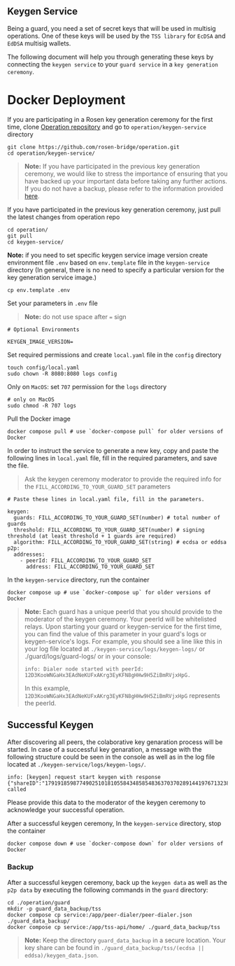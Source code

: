 ## Keygen Service

Being a guard, you need a set of secret keys that will be used in multisig operations. One of these keys will be used by the `TSS library` for `EcDSA` and `EdDSA` multisig wallets. 

The following document will help you through generating these keys by connecting the `keygen service` to your `guard service` in a `key generation ceremony`.

# Docker Deployment

If you are participating in a Rosen key generation ceremony for the first time, clone [Operation repository](https://github.com/rosen-bridge/operation.git) and go to `operation/keygen-service` directory

```shell
git clone https://github.com/rosen-bridge/operation.git
cd operation/keygen-service/
```
 
>**Note:** If you have participated in the previous key generation ceremony, we would like to stress the importance of ensuring that you have backed up your important data before taking any further actions. If you do not have a backup, please refer to the information provided [here](#backup).

If you have participated in the previous key generation ceremony, just pull the latest changes from operation repo

```shell
cd operation/
git pull
cd keygen-service/
```

**Note:** if you need to set specific keygen service image version create environment file `.env` based on `env.template` file in the `keygen-service` directory (In general, there is no need to specify a particular version for the key generation service image.)

```shell
cp env.template .env
```

Set your parameters in `.env` file 
>**Note:** do not use space after `=` sign

```shell
# Optional Environments

KEYGEN_IMAGE_VERSION=
```

Set required permissions and create `local.yaml` file in the `config` directory

```shell
touch config/local.yaml
sudo chown -R 8080:8080 logs config
```

Only on `MacOS`: set `707` permission for the `logs` directory

```shell
# only on MacOS
sudo chmod -R 707 logs
```

Pull the Docker image

  ```shell
  docker compose pull # use `docker-compose pull` for older versions of Docker
  ```

In order to instruct the service to generate a new key, copy and paste the following lines in `local.yaml` file, fill in the required parameters, and save the file.
  > Ask the keygen ceremony moderator to provide the required info for the `FILL_ACCORDING_TO_YOUR_GUARD_SET` parameters

```shell
# Paste these lines in local.yaml file, fill in the parameters.

keygen: 
  guards: FILL_ACCORDING_TO_YOUR_GUARD_SET(number) # total number of guards
  threshold: FILL_ACCORDING_TO_YOUR_GUARD_SET(number) # signing threshold (at least threshold + 1 guards are required)
  algorithm: FILL_ACCORDING_TO_YOUR_GUARD_SET(string) # ecdsa or eddsa
p2p:
  addresses:
    - peerId: FILL_ACCORDING_TO_YOUR_GUARD_SET
      address: FILL_ACCORDING_TO_YOUR_GUARD_SET
```

In the `keygen-service` directory, run the container
  
```shell
docker compose up # use `docker-compose up` for older versions of Docker
```

> **Note:**
> Each guard has a unique peerId that you should provide to the moderator of the keygen ceremony. Your peerId will be whitelisted relays. Upon starting your guard or keygen-service for the first time, you can find the value of this parameter in your guard's logs or keygen-service's logs. For example, you should see a line like this in your log file located at `./keygen-service/logs/keygen-logs/` or ./guard/logs/guard-logs/ or in your console:
> ```
> info: Dialer node started with peerId: 12D3KooWNGaHx3EAdNeKUFxAKrg3EyKFN8gHHw9H5ZiBmRVjxHpG.
> ```
> In this example, `12D3KooWNGaHx3EAdNeKUFxAKrg3EyKFN8gHHw9H5ZiBmRVjxHpG` represents the peerId.


## Successful Keygen

After discovering all peers, the colaborative key genaration process will be started. In case of a successful key genaration, a message with the following structure could be seen in the console as well as in the log file located at `./keygen-service/logs/keygen-logs/`.

```
info: [keygen] request start keygen with response {"shareID":"17919185987749025101810558434858548363703702891441976713238832618792983045264897561171919","pubKey":"9a685c62d667fd99c22dbd1d8e97b27a268003e146ac8af74b03c5a1f25f4f5f","status":"success"} called
```
Please provide this data to the moderator of the keygen ceremony to acknowledge your successful operation.

After a successful keygen ceremony, In the `keygen-service` directory, stop the container
  
```shell
docker compose down # use `docker-compose down` for older versions of Docker
```

### Backup

After a successful keygen ceremony, back up the `keygen data` as well as the `p2p data` by executing the following commands in the `guard` directory:

```shell
cd ./operation/guard
mkdir -p guard_data_backup/tss
docker compose cp service:/app/peer-dialer/peer-dialer.json ./guard_data_backup/
docker compose cp service:/app/tss-api/home/ ./guard_data_backup/tss
```

> **Note:**
> Keep the directory `guard_data_backup` in a secure location. Your key share can be found in `./guard_data_backup/tss/(ecdsa || eddsa)/keygen_data.json`.
